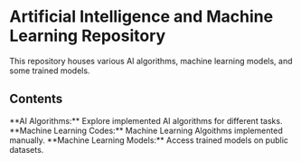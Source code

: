 # Artificial Intelligence and Machine Learning Repository
This repository houses various AI algorithms, machine learning models, and some trained models.
<h2>Contents</h2>
**AI Algorithms:** Explore implemented AI algorithms for different tasks.
**Machine Learning Codes:** Machine Learning Algoithms implemented manually.
**Machine Learning Models:** Access trained models on public datasets.
